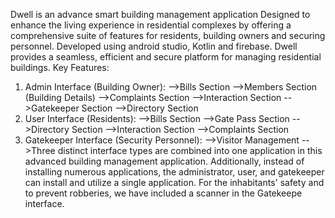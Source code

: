 Dwell is an advance smart building management application 
Designed to enhance the living experience in residential complexes by offering a comprehensive suite of features for residents, building owners and securing personnel. 
Developed using android studio, Kotlin and firebase. Dwell provides a seamless, efficient and secure platform for managing residential buildings.
Key Features:
1. Admin Interface (Building Owner):
     -->Bills Section
     -->Members Section (Building Details)
     -->Complaints Section
     -->Interaction Section
     -->Gatekeeper Section
     -->Directory Section
2. User Interface (Residents):
     -->Bills Section
     -->Gate Pass Section
     -->Directory Section
     -->Interaction Section
     -->Complaints Section
3. Gatekeeper Interface (Security Personnel):
     -->Visitor Management
-->Three distinct interface types are combined into one application in this advanced building management application.  Additionally, instead of installing numerous applications, the administrator, user, and gatekeeper can install and utilize a single application.
For the inhabitants' safety and to prevent robberies, we have included a scanner in the Gatekeepe interface.
